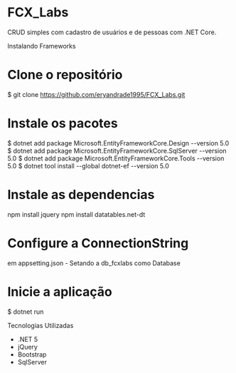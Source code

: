 # FCX_Labs
 CRUD simples com cadastro de usuários e de pessoas com .NET Core.

 
Instalando Frameworks
# Clone o repositório
$ git clone https://github.com/eryandrade1995/FCX_Labs.git

# Instale os pacotes
$ dotnet add package Microsoft.EntityFrameworkCore.Design --version 5.0
$ dotnet add package Microsoft.EntityFrameworkCore.SqlServer --version 5.0
$ dotnet add package Microsoft.EntityFrameworkCore.Tools --version 5.0
$ dotnet tool install --global dotnet-ef --version 5.0

# Instale as dependencias
npm install jquery
npm install datatables.net-dt

# Configure a ConnectionString
em appsetting.json - Setando a db_fcxlabs como Database

# Inicie a aplicação
$ dotnet run

Tecnologias Utilizadas
* .NET 5
* jQuery
* Bootstrap
* SqlServer
